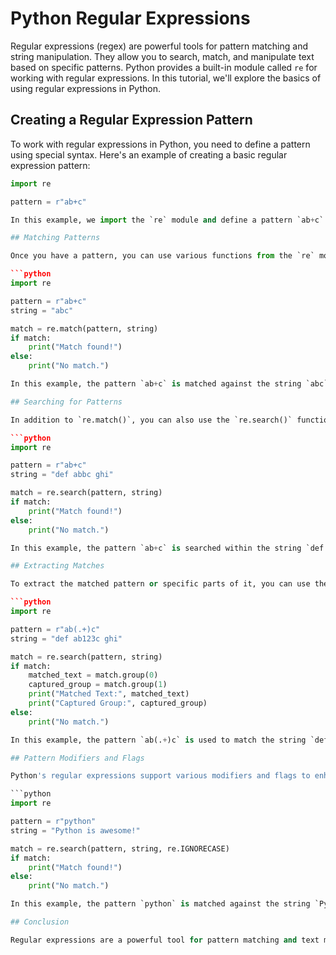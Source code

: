 # Python Regular Expressions

Regular expressions (regex) are powerful tools for pattern matching and string manipulation. They allow you to search, match, and manipulate text based on specific patterns. Python provides a built-in module called `re` for working with regular expressions. In this tutorial, we'll explore the basics of using regular expressions in Python.

## Creating a Regular Expression Pattern

To work with regular expressions in Python, you need to define a pattern using special syntax. Here's an example of creating a basic regular expression pattern:

```python
import re

pattern = r"ab+c"

In this example, we import the `re` module and define a pattern `ab+c`. The `r` prefix before the pattern string denotes a raw string, which is recommended when working with regular expressions.

## Matching Patterns

Once you have a pattern, you can use various functions from the `re` module to match the pattern against a string. The most commonly used function is `re.match()`, which checks if the pattern matches at the beginning of the string. Here's an example:

```python
import re

pattern = r"ab+c"
string = "abc"

match = re.match(pattern, string)
if match:
    print("Match found!")
else:
    print("No match.")

In this example, the pattern `ab+c` is matched against the string `abc`, and since the pattern is found at the beginning of the string, a match is found.

## Searching for Patterns

In addition to `re.match()`, you can also use the `re.search()` function to search for a pattern anywhere within a string. Here's an example:

```python
import re

pattern = r"ab+c"
string = "def abbc ghi"

match = re.search(pattern, string)
if match:
    print("Match found!")
else:
    print("No match.")

In this example, the pattern `ab+c` is searched within the string `def abbc ghi`, and since the pattern is found, a match is found.

## Extracting Matches

To extract the matched pattern or specific parts of it, you can use the `group()` method of the match object. Here's an example:

```python
import re

pattern = r"ab(.+)c"
string = "def ab123c ghi"

match = re.search(pattern, string)
if match:
    matched_text = match.group(0)
    captured_group = match.group(1)
    print("Matched Text:", matched_text)
    print("Captured Group:", captured_group)
else:
    print("No match.")

In this example, the pattern `ab(.+)c` is used to match the string `def ab123c ghi`. The `group(0)` method returns the entire matched text, while `group(1)` returns the content captured by the parentheses.

## Pattern Modifiers and Flags

Python's regular expressions support various modifiers and flags to enhance pattern matching. For example, you can use the `re.IGNORECASE` flag to perform case-insensitive matching. Here's an example:

```python
import re

pattern = r"python"
string = "Python is awesome!"

match = re.search(pattern, string, re.IGNORECASE)
if match:
    print("Match found!")
else:
    print("No match.")

In this example, the pattern `python` is matched against the string `Python is awesome!` using the `re.IGNORECASE` flag. Since the flag is specified, case-insensitive matching is performed, and a match is found.

## Conclusion

Regular expressions are a powerful tool for pattern matching and text manipulation in Python.
